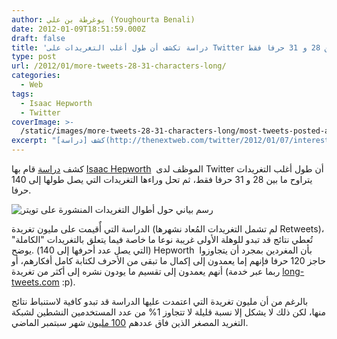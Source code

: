 ```yaml
---
author: يوغرطة بن علي (Youghourta Benali)
date: 2012-01-09T18:51:59.000Z
draft: false
title: 'دراسة تكشف أن طول أغلب التغريدات على Twitter يتراوح ما بين 28 و 31 حرفا فقط  '
type: post
url: /2012/01/more-tweets-28-31-characters-long/
categories:
  - Web
tags:
  - Isaac Hepworth
  - Twitter
coverImage: >-
  /static/images/more-tweets-28-31-characters-long/most-tweets-posted-are-approximately-30-characters-long.png
excerpt: "كشف [دراسة](http://thenextweb.com/twitter/2012/01/07/interesting-fact-most-tweets-posted-are-approximately-30-characters-long/) قام بها [Isaac Hepworth](https://twitter.com/#!/isaach)\_ الموظف لدى Twitter أن طول أغلب التغريدات يتراوح ما بين 28 و 31 حرفا فقط، ثم تحل وراءها التغريدات التي يصل طولها إلى 140 حرفا.\n\n![رسم بياني حول أطوال التغريدات المنشورة على تويتر](/static/images/more-tweets-28-31-characters-long/most-tweets-posted-are-approximately-30-characters-long.png)\n\nالدراسة التي أٌقيمت"
---
```

كشف [دراسة](http://thenextweb.com/twitter/2012/01/07/interesting-fact-most-tweets-posted-are-approximately-30-characters-long/) قام بها [Isaac Hepworth](https://twitter.com/#!/isaach)  الموظف لدى Twitter أن طول أغلب التغريدات يتراوح ما بين 28 و 31 حرفا فقط، ثم تحل وراءها التغريدات التي يصل طولها إلى 140 حرفا.

![رسم بياني حول أطوال التغريدات المنشورة على تويتر](/static/images/more-tweets-28-31-characters-long/most-tweets-posted-are-approximately-30-characters-long.png)

الدراسة التي أٌقيمت على مليون تغريدة (لم تشمل التغريدات المُعاد نشهرها Retweets)، تُعطي نتائج قد تبدو للوهلة الأولى غريبة نوعا ما خاصة فيما يتعلق بالتغريدات "الكاملة" (التي يصل عدد أحرفها إلى 140) .يوضح Hepworth  بأن المغردين بمجرد أن يتجاوزوا حاجز 120 حرفا فإنهم إما يعمدون إلى إكمال ما تبقى من الأحرف لكتابة كامل أفكارهم، أو أنهم يعمدون إلى تقسيم ما يودون نشره إلى أكثر من تغريدة (ربما عبر خدمة [long-tweets.com](http://long-tweets.com/) :p).

بالرغم من أن مليون تغريدة التي اعتمدت عليها الدراسة قد تبدو كافية لاستنباط نتائج منها، لكن ذلك لا يشكل إلا نسبة قليلة لا تتجاوز 1% من عدد المستخدمين النشطين لشبكة التغريد المصغر الذين فاق عددهم [100 مليون](http://blog.twitter.com/2011/09/one-hundred-million-voices.html) شهر سبتمبر الماضي.

